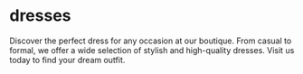# dresses
Discover the perfect dress for any occasion at our boutique. From casual to formal, we offer a wide selection of stylish and high-quality dresses. Visit us today to find your dream outfit.
